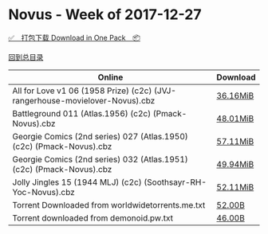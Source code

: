 # Novus - Week of 2017-12-27

[✅&emsp;打包下载 Download in One Pack&emsp;📦](https://pan.baidu.com/s/1pzs3a37YcldlmzgaXqtE3g)

[回到总目录](https://github.com/alicewish/markdown/blob/master/Catalogs.md)



Online | Download
--- | ---
All for Love v1 06 (1958 Prize) (c2c) (JVJ-rangerhouse-movielover-Novus).cbz | [36.16MiB](https://pan.baidu.com/s/1pzs3a37YcldlmzgaXqtE3g#list/path=%2FNovus%20-%20Week%20of%202017%20Q4%2FNovus%20-%20Week%20of%202017-12-27%2F%E3%82%B5%E3%82%B7%E3%82%A2%E3%82%A2%E3%82%B3%E3%82%AA%E3%82%BB%E3%82%A4%E3%82%AA%E3%82%AF%E3%82%B5%E3%82%BB%E3%82%A2%E3%82%AF%E3%82%B1%E3%82%BB%E3%82%BB%E3%82%AA%E3%82%B7%E3%82%A8%E3%82%B1%E3%82%B7%E3%82%AB%E3%82%B7%E3%82%A6%E3%82%BD%E3%82%B7%E3%82%BF%E3%82%A8%E3%82%A2%E3%82%B7%E3%82%B1&parentPath=%2FNovus%20-%20Week%20of%202017%20Q4)
Battleground 011 (Atlas.1956) (c2c) (Pmack-Novus).cbz | [48.01MiB](https://pan.baidu.com/s/1pzs3a37YcldlmzgaXqtE3g#list/path=%2FNovus%20-%20Week%20of%202017%20Q4%2FNovus%20-%20Week%20of%202017-12-27%2F%E3%82%B1%E3%82%AA%E3%82%BF%E3%82%B7%E3%82%A2%E3%82%B3%E3%82%BF%E3%82%A6%E3%82%AD%E3%82%A8%E3%82%BF%E3%82%B3%E3%82%A8%E3%82%B5%E3%82%AB%E3%82%A4%E3%82%A8%E3%82%B3%E3%82%B9%E3%82%B3%E3%82%BB%E3%82%BF%E3%82%B7%E3%82%B7%E3%82%BB%E3%82%AD%E3%82%BB%E3%82%AA%E3%82%BF%E3%82%BB%E3%82%B3%E3%82%A4&parentPath=%2FNovus%20-%20Week%20of%202017%20Q4)
Georgie Comics (2nd series) 027 (Atlas.1950) (c2c) (Pmack-Novus).cbz | [57.11MiB](https://pan.baidu.com/s/1pzs3a37YcldlmzgaXqtE3g#list/path=%2FNovus%20-%20Week%20of%202017%20Q4%2FNovus%20-%20Week%20of%202017-12-27%2F%E3%82%BB%E3%82%BB%E3%82%AA%E3%82%AB%E3%82%AF%E3%82%B9%E3%82%AF%E3%82%AD%E3%82%B9%E3%82%B1%E3%82%B1%E3%82%AA%E3%82%B5%E3%82%A2%E3%82%A6%E3%82%A6%E3%82%BF%E3%82%B1%E3%82%AF%E3%82%B5%E3%82%BF%E3%82%A8%E3%82%AB%E3%82%A2%E3%82%B3%E3%82%B5%E3%82%BF%E3%82%AA%E3%82%AA%E3%82%B5%E3%82%AA%E3%82%AD&parentPath=%2FNovus%20-%20Week%20of%202017%20Q4)
Georgie Comics (2nd series) 032 (Atlas.1951) (c2c) (Pmack-Novus).cbz | [49.94MiB](https://pan.baidu.com/s/1pzs3a37YcldlmzgaXqtE3g#list/path=%2FNovus%20-%20Week%20of%202017%20Q4%2FNovus%20-%20Week%20of%202017-12-27%2F%E3%82%A6%E3%82%B3%E3%82%BD%E3%82%B7%E3%82%B5%E3%82%B9%E3%82%BF%E3%82%B7%E3%82%B1%E3%82%B1%E3%82%B1%E3%82%A6%E3%82%AD%E3%82%A4%E3%82%AA%E3%82%A8%E3%82%B3%E3%82%A6%E3%82%BB%E3%82%B1%E3%82%BB%E3%82%AD%E3%82%BD%E3%82%B9%E3%82%AD%E3%82%A4%E3%82%BD%E3%82%BF%E3%82%B7%E3%82%AA%E3%82%B9%E3%82%AA&parentPath=%2FNovus%20-%20Week%20of%202017%20Q4)
Jolly Jingles 15 (1944 MLJ) (c2c) (Soothsayr-RH-Yoc-Novus).cbz | [52.11MiB](https://pan.baidu.com/s/1pzs3a37YcldlmzgaXqtE3g#list/path=%2FNovus%20-%20Week%20of%202017%20Q4%2FNovus%20-%20Week%20of%202017-12-27%2F%E3%82%B9%E3%82%B7%E3%82%B1%E3%82%BF%E3%82%AB%E3%82%BB%E3%82%AA%E3%82%A2%E3%82%AB%E3%82%AF%E3%82%A8%E3%82%B7%E3%82%A8%E3%82%B5%E3%82%B3%E3%82%A4%E3%82%AD%E3%82%A2%E3%82%B1%E3%82%BD%E3%82%B1%E3%82%B5%E3%82%A4%E3%82%B5%E3%82%A4%E3%82%AB%E3%82%BF%E3%82%BB%E3%82%B1%E3%82%B9%E3%82%AB%E3%82%BB&parentPath=%2FNovus%20-%20Week%20of%202017%20Q4)
Torrent Downloaded from worldwidetorrents.me.txt | [52.00B](https://pan.baidu.com/s/1pzs3a37YcldlmzgaXqtE3g#list/path=%2FNovus%20-%20Week%20of%202017%20Q4%2FNovus%20-%20Week%20of%202017-12-27%2F%E3%82%B3%E3%82%B7%E3%82%BB%E3%82%B7%E3%82%A2%E3%82%AD%E3%82%B5%E3%82%AA%E3%82%BD%E3%82%A2%E3%82%B7%E3%82%B7%E3%82%AD%E3%82%BD%E3%82%B1%E3%82%AD%E3%82%B9%E3%82%A6%E3%82%B5%E3%82%B1%E3%82%B3%E3%82%B7%E3%82%BD%E3%82%B1%E3%82%B7%E3%82%AD%E3%82%BD%E3%82%B5%E3%82%A4%E3%82%B1%E3%82%BB%E3%82%BF&parentPath=%2FNovus%20-%20Week%20of%202017%20Q4)
Torrent downloaded from demonoid.pw.txt | [46.00B](https://pan.baidu.com/s/1pzs3a37YcldlmzgaXqtE3g#list/path=%2FNovus%20-%20Week%20of%202017%20Q4%2FNovus%20-%20Week%20of%202017-12-27%2F%E3%82%B9%E3%82%BD%E3%82%BB%E3%82%AF%E3%82%AA%E3%82%BD%E3%82%AA%E3%82%AB%E3%82%B1%E3%82%AA%E3%82%B7%E3%82%A4%E3%82%B9%E3%82%B3%E3%82%BD%E3%82%B5%E3%82%AD%E3%82%AF%E3%82%B7%E3%82%BB%E3%82%B1%E3%82%B9%E3%82%A8%E3%82%A4%E3%82%B7%E3%82%AD%E3%82%B1%E3%82%B7%E3%82%A8%E3%82%B1%E3%82%B1%E3%82%B3&parentPath=%2FNovus%20-%20Week%20of%202017%20Q4)